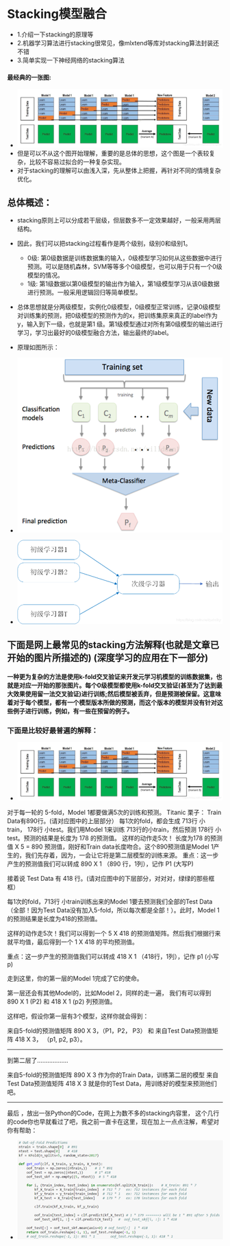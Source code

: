 # Stacking模型融合

* 1.介绍一下stacking的原理等
* 2.机器学习算法进行stacking很常见，像mlxtend等库对stacking算法封装还不错
* 3.简单实现一下神经网络的stacking算法

#### 最经典的一张图:
* ![](https://github.com/dyngq/notebooks/blob/master/images/20190427-model-fusion-algorithm/stacking-1.jpg)
* 但是可以不从这个图开始理解，重要的是总体的思想，这个图是一个表较复杂，比较不容易过拟合的一种复杂实现。
* 对于stacking的理解可以由浅入深，先从整体上把握，再针对不同的情境复杂优化。

## 总体概述：
* stacking原则上可以分成若干层级，但层数多不一定效果越好，一般采用两层结构。
* 因此，我们可以把stacking过程看作是两个级别，级别0和级别1。
    * 0级:  第0级数据是训练数据集的输入，0级模型学习如何从这些数据中进行预测。可以是随机森林，SVM等等多个0级模型，也可以用于只有一个0级模型的情况。
    * 1级:  第1级数据以第0级模型的输出作为输入，第1级模型学习从该0级数据进行预测。一般采用逻辑回归等简单模型。

* 总体思想就是分两级模型，实例化0级模型，0级模型正常训练，记录0级模型对训练集的预测，把0级模型的预测作为的x，把训练集原来真正的label作为y，输入到下一级，也就是第1 级。第1级模型通过对所有第0级模型的输出进行学习，学习出最好的0级模型融合方法，输出最终的label。

* 原理如图所示：
* ![](https://github.com/dyngq/notebooks/blob/master/images/20190427-model-fusion-algorithm/stacking-2.jpg)
* ![](https://github.com/dyngq/notebooks/blob/master/images/20190427-model-fusion-algorithm/stacking-3.jpg)


## 下面是网上最常见的stacking方法解释(也就是文章已开始的图片所描述的)       (深度学习的应用在下一部分)
#### 一种更为复杂的方法是使用k-fold交叉验证来开发元学习机模型的训练数据集，也就是对应一开始的那张图片。每个0级模型都使用k-fold交叉验证(甚至为了达到最大效果使用留一法交叉验证)进行训练;然后模型被丢弃，但是预测被保留。这意味着对于每个模型，都有一个模型版本所做的预测，而这个版本的模型并没有针对这些例子进行训练，例如，有一些在预留的例子。

### 下面是比较好最普遍的解释：
* ![](https://github.com/dyngq/notebooks/blob/master/images/20190427-model-fusion-algorithm/stacking-1.jpg)

对于每一轮的 5-fold，Model 1都要做满5次的训练和预测。
Titanic 栗子：
Train Data有890行。(请对应图中的上层部分）
每1次的fold，都会生成 713行 小train， 178行 小test。我们用Model 1来训练 713行的小train，然后预测 178行 小test。预测的结果是长度为 178 的预测值。
这样的动作走5次！ 长度为178 的预测值 X 5 = 890 预测值，刚好和Train data长度吻合。这个890预测值是Model 1产生的，我们先存着，因为，一会让它将是第二层模型的训练来源。
重点：这一步产生的预测值我们可以转成 890 X 1 （890 行，1列），记作 P1 (大写P)

接着说 Test Data 有 418 行。(请对应图中的下层部分，对对对，绿绿的那些框框）

每1次的fold，713行 小train训练出来的Model 1要去预测我们全部的Test Data（全部！因为Test Data没有加入5-fold，所以每次都是全部！）。此时，Model 1的预测结果是长度为418的预测值。

这样的动作走5次！我们可以得到一个 5 X 418 的预测值矩阵。然后我们根据行来就平均值，最后得到一个 1 X 418 的平均预测值。

重点：这一步产生的预测值我们可以转成 418 X 1 （418行，1列），记作 p1 (小写p)

走到这里，你的第一层的Model 1完成了它的使命。

第一层还会有其他Model的，比如Model 2，同样的走一遍， 我们有可以得到  890 X 1  (P2) 和  418 X 1 (p2) 列预测值。

这样吧，假设你第一层有3个模型，这样你就会得到：

来自5-fold的预测值矩阵 890 X 3，（P1，P2， P3）  和 来自Test Data预测值矩阵 418 X 3， （p1, p2, p3）。

-----------------------------------------

到第二层了..................

来自5-fold的预测值矩阵 890 X 3 作为你的Train Data，训练第二层的模型
来自Test Data预测值矩阵 418 X 3 就是你的Test Data，用训练好的模型来预测他们吧。

---------------------------------------

最后 ，放出一张Python的Code，在网上为数不多的stacking内容里， 这个几行的code你也早就看过了吧，我之前一直卡在这里，现在加上一点点注解，希望对你有帮助：
* ![](https://github.com/dyngq/notebooks/blob/master/images/20190427-model-fusion-algorithm/stacking-4.jpg)
